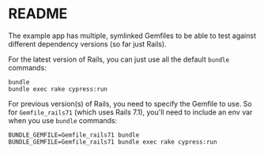 # README

The example app has multiple, symlinked Gemfiles to be able to test against
different dependency versions (so far just Rails).

For the latest version of Rails, you can just use all the default `bundle`
commands:
```
bundle
bundle exec rake cypress:run
```

For previous version(s) of Rails, you need to specify the Gemfile to use. So
for `Gemfile_rails71` (which uses Rails 7.1), you'll need to include an env var
when you use `bundle` commands:
```
BUNDLE_GEMFILE=Gemfile_rails71 bundle
BUNDLE_GEMFILE=Gemfile_rails71 bundle exec rake cypress:run
```
